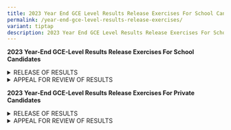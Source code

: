 ```yaml
---
title: 2023 Year End GCE Level Results Release Exercises For School Candidates
permalink: /year-end-gce-level-results-release-exercises/
variant: tiptap
description: 2023 Year End GCE Level Results Release Exercises For School Candidates
---
```

<p><strong>2023 Year-End GCE-Level Results Release Exercises For School Candidates</strong>
</p>
<div data-type="detailGroup" class="isomer-accordion isomer-accordion-white">
<details class="isomer-details">
<summary>RELEASE OF RESULTS</summary>
<div data-type="detailsContent" class="isomer-details-content">
<h4><strong>Release of Results</strong></h4>
<p>You are to return to your school on the day of the release of the results
to collect your results.</p>
<p></p>
<p>If you are unavailable on the day of the results release, please appoint
a proxy and inform your school in advance of the arrangement.</p>
<p></p>
<p>You may also view your examination results online via <a href="https://myexams.seab.gov.sg/" rel="noopener noreferrer nofollow" target="_blank">Candidates Portal</a> during
the specified period.</p>
<p></p>
<h4><strong>For Singpass Holders</strong></h4>
<p>If you are eligible for Singpass, you can view your examination results
online on the day of the results release, by accessing <a href="https://myexams.seab.gov.sg/" rel="noopener noreferrer nofollow" target="_blank">SEAB's Candidates Portal</a> with
your Singpass.</p>
<p></p>
<p>If you have not applied for Singpass, please visit the <a href="https://www.singpass.gov.sg/" rel="noopener noreferrer nofollow" target="_blank">Singpass website</a> to
register, activate and link your mobile phone/ token to your Singpass account.
Do note that the set up process would take up to 7 working days and if
you need to setup your Singpass immediately, you may visit any of the Singpass
counters during the office hours.</p>
<p></p>
<p>You can check the <a href="https://www.singpass.gov.sg/main/html/faq.html" rel="noopener noreferrer nofollow" target="_blank">Singpass FAQ page</a> or
contact Singpass Helpdesk at <a href="support@singpass.gov.sg" rel="noopener noreferrer nofollow" target="_blank">support@singpass.gov.sg</a>or +65 6643 0555
for Singpass-related queries.</p>
<p></p>
<p><strong>For Non-Singpass Holders</strong>
</p>
<p>You will receive a system-generated username to access the Candidates
Portal a few days before the release of the results. The username is sent
to the email address that you have provided to SEAB.</p>
<p></p>
<p><strong>Guide to accessing SEAB's Candidates Portal</strong>
</p>
<p>You should visit the page regularly to check for updates to the Candidates
Portal guide for the viewing of the results.</p>
</div>
</details>
<details class="isomer-details">
<summary>APPEAL FOR REVIEW OF RESULTS</summary>
<div data-type="detailsContent" class="isomer-details-content">
<p>You may appeal for a review of your results during the specified appeal
period through your school.</p>
<p></p>
<p>You will be notified of the appeal fee for each subject during each year's
results release exercise. All appeal fees are subject to the prevailing
GST. The appeal is for the review of the marking of the scripts and a full
clerical re-check.</p>
<p></p>
<p>Your appeal application would be submitted to SEAB for processing once
you have made the payment successfully.</p>
<p></p>
<p><strong>Note: </strong>Applications submitted after the appeal deadline
will not be provided.</p>
<p></p>
<p><strong>Appeal Outcome</strong>
</p>
<p>You will receive the appeal outcome letter through your school by the
specified deadline. No report on your performance in the examination will
be provided.</p>
<p></p>
<p>If you have any clarifications, please contact your school.</p>
</div>
</details>
</div>
<p><strong>2023 Year-End GCE-Level Results Release Exercises For Private Candidates</strong>
</p>
<div data-type="detailGroup" class="isomer-accordion isomer-accordion-white">
<details class="isomer-details">
<summary>RELEASE OF RESULTS</summary>
<div data-type="detailsContent" class="isomer-details-content">
<p>You will receive your examination certificate if you have obtained at
least one Pass grade on one or more subjects. You can refer to this <a href="https://www.seab.gov.sg/home/examinations/result-slips-examination-certificates-private-candidates" rel="noopener noreferrer nofollow" target="_blank">link</a> for
more information on the eligibility to receive an examination certificate.</p>
<p></p>
<p>Your examination certificates will be delivered via registered mail within
one (1) month from the date of the release of the results, to the address
that you had provided to SEAB.</p>
<p></p>
<p>You can also view your examination results online via <a href="https://myexams.seab.gov.sg/" rel="noopener noreferrer nofollow" target="_blank">SEAB's Candidates Portal</a> during
the specified period.</p>
<p></p>
<p><strong>For Singpass Holders</strong>
</p>
<p>If you are eligible for Singpass, you can view your examination results
online on the day of the results release, by accessing SEAB's Candidates
Portal.</p>
<p></p>
<p>You can check out the <a href="https://www.singpass.gov.sg/main/html/faq.html" rel="noopener noreferrer nofollow" target="_blank">Singpass FAQ page</a> or
contact Singpass Helpdesk at <a href="mailto:support@singpass.gov.sg" rel="noopener noreferrer nofollow" target="_blank">support@singpass.gov.sg</a>or +65
6643 0555 for Singpass-related queries.</p>
<p></p>
<p><strong>For Non-Singpass Holders</strong>
</p>
<p>You will receive a system-generated username to access the Candidates
Portal a few days before the release of the results, The username is sent
to the email address that you have provided to SEAB.</p>
<p></p>
<p><strong>Guide to accessing SEAB's Candidates Portal</strong>
</p>
<p>You should visit this page regularly to check for updates to the Candidates
Portal guide for the viewing of the results.</p>
</div>
</details>
<details class="isomer-details">
<summary>APPEAL FOR REVIEW OF RESULTS</summary>
<div data-type="detailsContent" class="isomer-details-content">
<p><strong>Appeal for Review of Results</strong>
</p>
<p>You may appeal for a review of your results during the specified appeal
period through <a href="https://myexams.seab.gov.sg/" rel="noopener noreferrer nofollow" target="_blank">SEAB's Candidates Portal</a>.</p>
<p></p>
<p>You will be notified of the appeal fee for each subject during each year's
results release exercise. All appeal fees are subject to the prevailing
GST. The appeal is for the review of the marking of the scripts and a full
clerical re-check.</p>
<p></p>
<p>Your appeal application would be submitted to SEAB for processing once
you have made the payment successfully.</p>
<p></p>
<p>You will need to make payment via either of these e-payment options:</p>
<ol data-tight="true" class="tight">
<li>
<p>PayNow</p>
</li>
<li>
<p>eNets (Credit/ Debit)</p>
</li>
</ol>
<p></p>
<p><strong>Note:</strong> Applications submitted after the appeal deadline
will not be accepted.</p>
<p></p>
<p><strong>Appeal Outcome</strong>
</p>
<p>You will receive the appeal outcome letter via email by the specified
deadline. No report on your performance in the examination will be provided.</p>
<p></p>
</div>
</details>
</div>
<p></p>